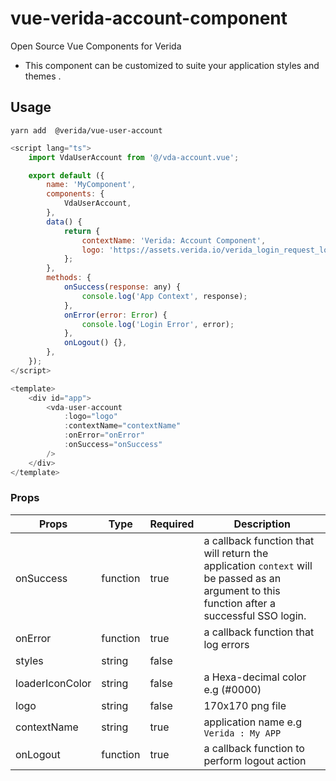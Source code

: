 # vue-verida-account-component

Open Source Vue Components for Verida

- This component can be customized to suite your application styles and themes .

## Usage

```
yarn add  @verida/vue-user-account

```

```js
<script lang="ts">
	import VdaUserAccount from '@/vda-account.vue';

	export default ({
		name: 'MyComponent',
		components: {
			VdaUserAccount,
		},
		data() {
			return {
				contextName: 'Verida: Account Component',
				logo: 'https://assets.verida.io/verida_login_request_logo_170x170.png',
			};
		},
		methods: {
			onSuccess(response: any) {
				console.log('App Context', response);
			},
			onError(error: Error) {
				console.log('Login Error', error);
			},
			onLogout() {},
		},
	});
</script>

<template>
	<div id="app">
		<vda-user-account
			:logo="logo"
			:contextName="contextName"
			:onError="onError"
			:onSuccess="onSuccess"
		/>
	</div>
</template>
```

### Props

| Props           | Type     | Required | Description                                                                                                                                 |
| --------------- | -------- | -------- | ------------------------------------------------------------------------------------------------------------------------------------------- |
| onSuccess       | function | true     | a callback function that will return the application `context` will be passed as an argument to this function after a successful SSO login. |
| onError         | function | true     | a callback function that log errors                                                                                                         |
| styles          | string   | false    |
| loaderIconColor | string   | false    | a Hexa-decimal color e.g (#0000)                                                                                                            |
| logo            | string   | false    | 170x170 png file                                                                                                                            |
| contextName     | string   | true     | application name e.g `Verida : My APP`                                                                                                      |
| onLogout        | function | true     | a callback function to perform logout action                                                                                                |

```

```
